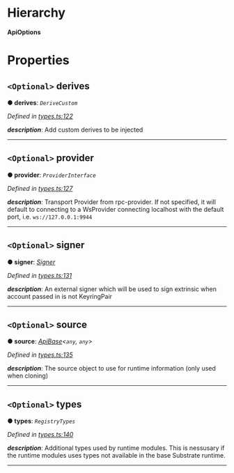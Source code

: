 

# Hierarchy

**ApiOptions**

# Properties

<a id="derives"></a>

## `<Optional>` derives

**● derives**: *`DeriveCustom`*

*Defined in [types.ts:122](https://github.com/polkadot-js/api/blob/19009d1/packages/api/src/types.ts#L122)*

*__description__*: Add custom derives to be injected

___
<a id="provider"></a>

## `<Optional>` provider

**● provider**: *`ProviderInterface`*

*Defined in [types.ts:127](https://github.com/polkadot-js/api/blob/19009d1/packages/api/src/types.ts#L127)*

*__description__*: Transport Provider from rpc-provider. If not specified, it will default to connecting to a WsProvider connecting localhost with the default port, i.e. `ws://127.0.0.1:9944`

___
<a id="signer"></a>

## `<Optional>` signer

**● signer**: *[Signer](_types_.signer.md)*

*Defined in [types.ts:131](https://github.com/polkadot-js/api/blob/19009d1/packages/api/src/types.ts#L131)*

*__description__*: An external signer which will be used to sign extrinsic when account passed in is not KeyringPair

___
<a id="source"></a>

## `<Optional>` source

**● source**: *[ApiBase](../classes/_base_.apibase.md)<`any`, `any`>*

*Defined in [types.ts:135](https://github.com/polkadot-js/api/blob/19009d1/packages/api/src/types.ts#L135)*

*__description__*: The source object to use for runtime information (only used when cloning)

___
<a id="types"></a>

## `<Optional>` types

**● types**: *`RegistryTypes`*

*Defined in [types.ts:140](https://github.com/polkadot-js/api/blob/19009d1/packages/api/src/types.ts#L140)*

*__description__*: Additional types used by runtime modules. This is nessusary if the runtime modules uses types not available in the base Substrate runtime.

___

